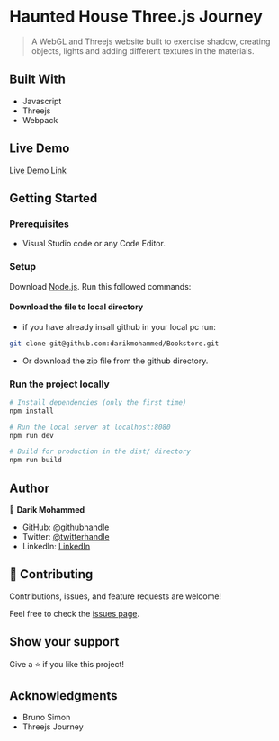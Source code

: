 # Haunted House Three.js Journey

> A WebGL and Threejs website built to exercise shadow, creating objects, lights and adding different textures in the materials. 

## Built With

- Javascript
- Threejs
- Webpack


## Live Demo

[Live Demo Link](https://haunted-house-threejs-journey.vercel.app/)
## Getting Started 

### Prerequisites

- Visual Studio code or any Code Editor.

### Setup
Download [Node.js](https://nodejs.org/en/download/).
Run this followed commands:

#### Download the file to local directory

- if you have already insall github in your local pc run:

```sh
git clone git@github.com:darikmohammed/Bookstore.git
```

- Or download the zip file from the github directory.

### Run the project locally

``` bash
# Install dependencies (only the first time)
npm install

# Run the local server at localhost:8080
npm run dev

# Build for production in the dist/ directory
npm run build
```
## Author

👤 **Darik Mohammed**

- GitHub: [@githubhandle](https://github.com/darikmohammed)
- Twitter: [@twitterhandle](https://twitter.com/r_darik)
- LinkedIn: [LinkedIn](https://www.linkedin.com/in/darik-mohammed/)

## 🤝 Contributing

Contributions, issues, and feature requests are welcome!

Feel free to check the [issues page](../../issues/).

## Show your support

Give a ⭐️ if you like this project!

## Acknowledgments

- Bruno Simon
- Threejs Journey
